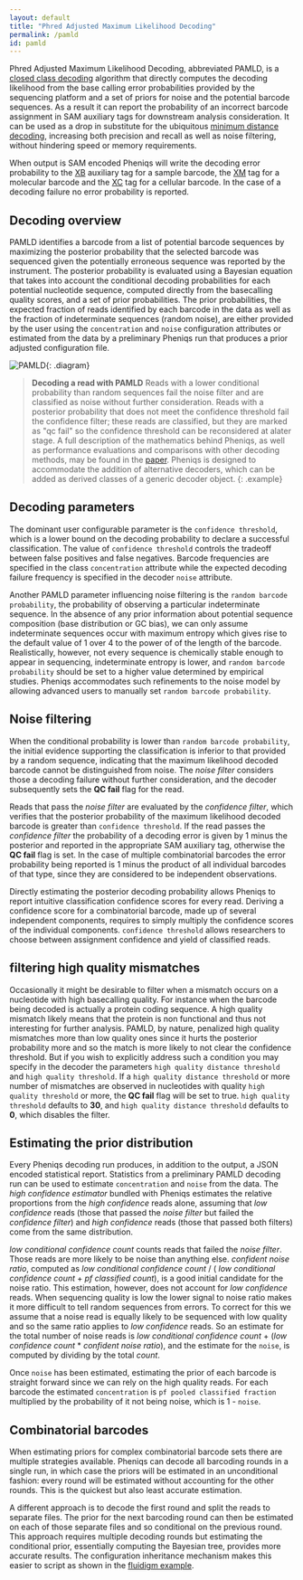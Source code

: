 ```yaml
---
layout: default
title: "Phred Adjusted Maximum Likelihood Decoding"
permalink: /pamld
id: pamld
---
```


Phred Adjusted Maximum Likelihood Decoding, abbreviated PAMLD, is a [closed class decoding](glossary#closed_class_decoding) algorithm that directly computes the decoding likelihood from the base calling error probabilities provided by the sequencing platform and a set of priors for noise and the potential barcode sequences. As a result it can report the probability of an incorrect barcode assignment in SAM auxiliary tags for downstream analysis consideration. It can be used as a drop in substitute for the ubiquitous [minimum distance decoding](glossary#minimum_distance_decoding), increasing both precision and recall as well as noise filtering, without hindering speed or memory requirements.

When output is SAM encoded Pheniqs will write the decoding error probability to the [XB](glossary#dq_auxiliary_tag) auxiliary tag for a sample barcode, the [XM](glossary#xm_auxiliary_tag) tag for a molecular barcode and the [XC](glossary#xc_auxiliary_tag) tag for a cellular barcode. In the case of a decoding failure no error probability is reported.

## Decoding overview

PAMLD identifies a barcode from a list of potential barcode sequences by maximizing the posterior probability that the selected barcode was sequenced given the potentially erroneous sequence was reported by the instrument. The posterior probability is evaluated using a Bayesian equation that takes into account the conditional decoding probabilities for each potential nucleotide sequence, computed directly from the basecalling quality scores, and a set of prior probabilities. The prior probabilities, the expected fraction of reads identified by each barcode in the data as well as the fraction of indeterminate sequences (random noise), are either provided by the user using the `concentration` and `noise` configuration attributes or estimated from the data by a preliminary Pheniqs run that produces a prior adjusted configuration file.

![PAMLD](/pheniqs/assets/img/pamld.png){: .diagram}
>**Decoding a read with PAMLD**  Reads with a lower conditional probability than random sequences fail the noise filter and are classified as noise without further consideration. Reads with a posterior probability that does not meet the confidence threshold fail the confidence filter; these reads are classified, but they are marked as "qc fail" so the confidence threshold can be reconsidered at alater stage. A full description of the mathematics behind Pheniqs, as well as performance evaluations and comparisons with other decoding methods, may be found in the [paper](link_to_paper). Pheniqs is designed to accommodate the addition of alternative decoders, which can be added as derived classes of a generic decoder object.
{: .example}

## Decoding parameters

The dominant user configurable parameter is the `confidence threshold`, which is a lower bound on the decoding probability to declare a successful classification. The value of `confidence threshold` controls the tradeoff between false positives and false negatives. Barcode frequencies are specified in the class `concentration` attribute while the expected decoding failure frequency is specified in the decoder `noise` attribute.

Another PAMLD parameter influencing noise filtering is the `random barcode probability`, the probability of observing a particular indeterminate sequence. In the absence of any prior information about potential sequence composition (base distribution or GC bias), we can only assume indeterminate sequences occur with maximum entropy which gives rise to the default value of 1 over 4 to the power of of the length of the barcode. Realistically, however, not every sequence is chemically stable enough to appear in sequencing, indeterminate entropy is lower, and `random barcode probability` should be set to a higher value determined by empirical studies. Pheniqs accommodates such refinements to the noise model by allowing advanced users to manually set `random barcode probability`.

## Noise filtering

When the conditional probability is lower than `random barcode probability`, the initial evidence supporting the classification is inferior to that provided by a random sequence, indicating that the maximum likelihood decoded barcode cannot be distinguished from noise. The *noise filter* considers those a decoding failure without further consideration, and the decoder subsequently sets the **QC fail** flag for the read.

Reads that pass the *noise filter* are evaluated by the *confidence filter*, which verifies that the posterior probability of the maximum likelihood decoded barcode is greater than `confidence threshold`. If the read passes the *confidence filter*  the probability of a decoding error is given by 1 minus the posterior and reported in the appropriate SAM auxiliary tag, otherwise the **QC fail** flag is set. In the case of multiple combinatorial barcodes the error probability being reported is 1 minus the product of all individual barcodes of that type, since they are considered to be independent observations.

Directly estimating the posterior decoding probability allows Pheniqs to report intuitive classification confidence scores for every read. Deriving a confidence score for a combinatorial barcode, made up of several independent components, requires to simply multiply the confidence scores of the individual components. `confidence threshold` allows researchers to choose between assignment confidence and yield of classified reads.

## filtering high quality mismatches

Occasionally it might be desirable to filter when a mismatch occurs on a nucleotide with high basecalling quality. For instance when the barcode being decoded is actually a protein coding sequence. A high quality mismatch likely means that the protein is non functional and thus not interesting for further analysis. PAMLD, by nature, penalized high quality mismatches more than low quality ones since it hurts the posterior probability more and so the match is more likely to not clear the confidence threshold. But if you wish to explicitly address such a condition you may specify in the decoder the parameters `high quality distance threshold` and `high quality threshold`. If a `high quality distance threshold` or more number of mismatches are observed in nucleotides with quality `high quality threshold` or more, the **QC fail** flag will be set to true. `high quality threshold` defaults to **30**, and `high quality distance threshold` defaults to **0**, which disables the filter.

## Estimating the prior distribution

Every Pheniqs decoding run produces, in addition to the output, a JSON encoded statistical report. Statistics from a preliminary PAMLD decoding run can be used to estimate `concentration` and `noise` from the data. The *high confidence estimator* bundled with Pheniqs estimates the relative proportions from the *high confidence* reads alone, assuming that *low confidence* reads (those that passed the *noise filter* but failed the *confidence filter*) and *high confidence* reads (those that passed both filters) come from the same distribution.

*low conditional confidence count* counts reads that failed the *noise filter*. Those reads are more likely to be noise than anything else. *confident noise ratio*, computed as *low conditional confidence count* / ( *low conditional confidence count* + *pf classified count*), is a good initial candidate for the noise ratio. This estimation, however, does not account for *low confidence* reads. When sequencing quality is low the lower signal to noise ratio makes it more difficult to tell random sequences from errors. To correct for this we assume that a noise read is equally likely to be sequenced with low quality and so the same ratio applies to *low confidence* reads. So an estimate for the total number of noise reads is *low conditional confidence count* + (*low confidence count* * *confident noise ratio*), and the estimate for the `noise`, is computed by dividing by the total *count*.

Once `noise` has been estimated, estimating the prior of each barcode is straight forward since we can rely on the high quality reads. For each barcode the estimated `concentration` is `pf pooled classified fraction` multiplied by the probability of it not being noise, which is 1 - `noise`.

## Combinatorial barcodes

When estimating priors for complex combinatorial barcode sets there are multiple strategies available. Pheniqs can decode all barcoding rounds in a single run, in which case the priors will be estimated in an unconditional fashion: every round will be estimated without accounting for the other rounds. This is the quickest but also least accurate estimation.

A different approach is to decode the first round and split the reads to separate files. The prior for the next barcoding round can then be estimated on each of those separate files and so conditional on the previous round. This approach requires multiple decoding rounds but estimating the conditional prior, essentially computing the Bayesian tree, provides more accurate results. The configuration inheritance mechanism makes this easier to script as shown in the [fluidigm example](fluidigm_vignette).
